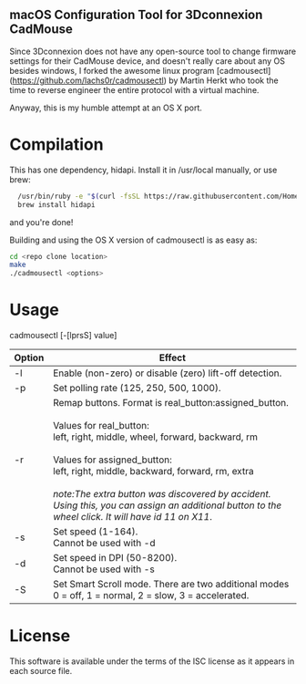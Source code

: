 macOS Configuration Tool for 3Dconnexion CadMouse
-------------------------------------------

Since 3Dconnexion does not have any open-source tool to change firmware
settings for their CadMouse device, and doesn't really care about any OS
besides windows, I forked the awesome linux program [cadmousectl]
(https://github.com/lachs0r/cadmousectl) by Martin Herkt who took the time
to reverse engineer the entire protocol with a virtual machine.

Anyway, this is my humble attempt at an OS X port.

Compilation
===========

This has one dependency, hidapi.  Install it in /usr/local manually, or
use brew:

```bash
  /usr/bin/ruby -e "$(curl -fsSL https://raw.githubusercontent.com/Homebrew/install/master/install)"
  brew install hidapi
```

and you're done!

Building and using the OS X version of cadmousectl is as easy as:
```bash
cd <repo clone location>
make
./cadmousectl <options>
```

Usage
=====

cadmousectl [-[lprsS] value]

| Option | Effect                                                  |
|--------|---------------------------------------------------------|
| -l     | Enable (non-zero) or disable (zero) lift-off detection. |
| -p     | Set polling rate (125, 250, 500, 1000).                 |
| -r     | Remap buttons. Format is real_button:assigned_button.<br><br>Values for real_button:<br>left, right, middle, wheel, forward, backward, rm<br><br>Values for assigned_button:<br>left, right, middle, backward, forward, rm, extra   <br><br>*note:The extra button was discovered by accident. Using this, you can assign an additional button to the wheel click. It will have id 11 on X11*.         
| -s     | Set speed (1-164). <br>Cannot be used with -d                                                                                                                               
| -d     | Set speed in DPI (50-8200).<br> Cannot be used with -s                                  
| -S     | Set Smart Scroll mode. There are two additional modes <br> 0 = off, 1 = normal, 2 = slow, 3 = accelerated.  



License
=======

This software is available under the terms of the ISC license as it appears
in each source file.
